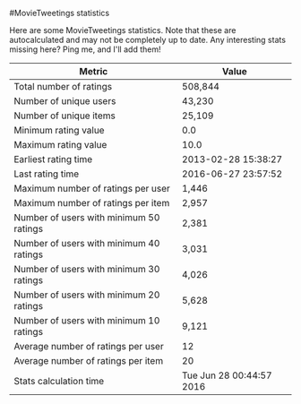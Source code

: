 #MovieTweetings statistics

Here are some MovieTweetings statistics. Note that these are autocalculated and may not be completely up to date. Any interesting stats missing here? Ping me, and I'll add them!

Metric | Value
--- | ---
Total number of ratings                 | 508,844
Number of unique users                  | 43,230
Number of unique items                  | 25,109
Minimum rating value                    | 0.0
Maximum rating value                    | 10.0
Earliest rating time                    | 2013-02-28 15:38:27
Last rating time                        | 2016-06-27 23:57:52
Maximum number of ratings per user      | 1,446
Maximum number of ratings per item      | 2,957
Number of users with minimum 50 ratings | 2,381
Number of users with minimum 40 ratings | 3,031
Number of users with minimum 30 ratings | 4,026
Number of users with minimum 20 ratings | 5,628
Number of users with minimum 10 ratings | 9,121
Average number of ratings per user      | 12
Average number of ratings per item      | 20
Stats calculation time                  | Tue Jun 28 00:44:57 2016

